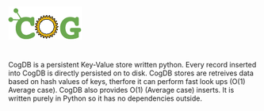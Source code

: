 ![ScreenShot](/cog-logo.png)
#
CogDB is a persistent Key-Value store written python. Every record inserted into CogDB is directly persisted on to disk. CogDB stores are retreives data based on hash values of keys, therfore it can perform fast look ups (O(1) Average case). CogDB also provides O(1) (Average case) inserts. It is written purely in Python so it has no dependencies outside. 
